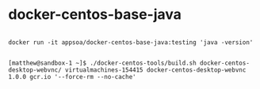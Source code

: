 # docker-centos-base-java


```

docker run -it appsoa/docker-centos-base-java:testing 'java -version'

```

```

[matthew@sandbox-1 ~]$ ./docker-centos-tools/build.sh docker-centos-desktop-webvnc/ virtualmachines-154415 docker-centos-desktop-webvnc 1.0.0 gcr.io '--force-rm --no-cache' 

```